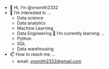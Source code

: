 - 👋 Hi, I’m @vnsmith2332
- 👀 I’m interested in ...
     - Data science
     - Data analytics
     - Machine Learning
     - Data Engineering
 🌱 I’m currently learning ...
     - Python
     - SQL
     - Data warehousing
- 📫 How to reach me ...
     - email: vnsmith2332@gmail.com

<!---
vnsmith2332/vnsmith2332 is a ✨ special ✨ repository because its `README.md` (this file) appears on your GitHub profile.
You can click the Preview link to take a look at your changes.
--->
